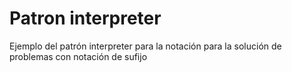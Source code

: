 # Patron interpreter  
Ejemplo del patrón interpreter para la notación para la solución de problemas con notación de sufijo
